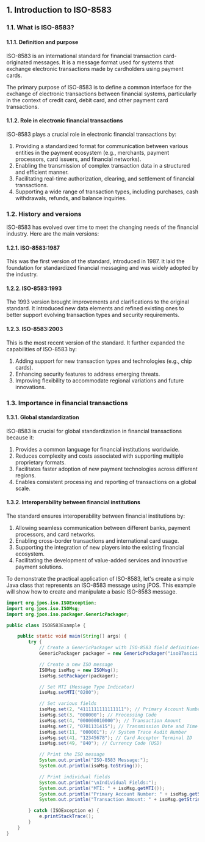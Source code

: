 ## 1. Introduction to ISO-8583

### 1.1. What is ISO-8583?

#### 1.1.1. Definition and purpose

ISO-8583 is an international standard for financial transaction card-originated messages. It is a message format used for systems that exchange electronic transactions made by cardholders using payment cards.

The primary purpose of ISO-8583 is to define a common interface for the exchange of electronic transactions between financial systems, particularly in the context of credit card, debit card, and other payment card transactions.

#### 1.1.2. Role in electronic financial transactions

ISO-8583 plays a crucial role in electronic financial transactions by:

1. Providing a standardized format for communication between various entities in the payment ecosystem (e.g., merchants, payment processors, card issuers, and financial networks).
2. Enabling the transmission of complex transaction data in a structured and efficient manner.
3. Facilitating real-time authorization, clearing, and settlement of financial transactions.
4. Supporting a wide range of transaction types, including purchases, cash withdrawals, refunds, and balance inquiries.

### 1.2. History and versions

ISO-8583 has evolved over time to meet the changing needs of the financial industry. Here are the main versions:

#### 1.2.1. ISO-8583:1987

This was the first version of the standard, introduced in 1987. It laid the foundation for standardized financial messaging and was widely adopted by the industry.

#### 1.2.2. ISO-8583:1993

The 1993 version brought improvements and clarifications to the original standard. It introduced new data elements and refined existing ones to better support evolving transaction types and security requirements.

#### 1.2.3. ISO-8583:2003

This is the most recent version of the standard. It further expanded the capabilities of ISO-8583 by:

1. Adding support for new transaction types and technologies (e.g., chip cards).
2. Enhancing security features to address emerging threats.
3. Improving flexibility to accommodate regional variations and future innovations.

### 1.3. Importance in financial transactions

#### 1.3.1. Global standardization

ISO-8583 is crucial for global standardization in financial transactions because it:

1. Provides a common language for financial institutions worldwide.
2. Reduces complexity and costs associated with supporting multiple proprietary formats.
3. Facilitates faster adoption of new payment technologies across different regions.
4. Enables consistent processing and reporting of transactions on a global scale.

#### 1.3.2. Interoperability between financial institutions

The standard ensures interoperability between financial institutions by:

1. Allowing seamless communication between different banks, payment processors, and card networks.
2. Enabling cross-border transactions and international card usage.
3. Supporting the integration of new players into the existing financial ecosystem.
4. Facilitating the development of value-added services and innovative payment solutions.

To demonstrate the practical application of ISO-8583, let's create a simple Java class that represents an ISO-8583 message using jPOS. This example will show how to create and manipulate a basic ISO-8583 message.

```java
import org.jpos.iso.ISOException;
import org.jpos.iso.ISOMsg;
import org.jpos.iso.packager.GenericPackager;

public class ISO8583Example {

    public static void main(String[] args) {
        try {
            // Create a GenericPackager with ISO-8583 field definitions
            GenericPackager packager = new GenericPackager("iso87ascii.xml");

            // Create a new ISO message
            ISOMsg isoMsg = new ISOMsg();
            isoMsg.setPackager(packager);

            // Set MTI (Message Type Indicator)
            isoMsg.setMTI("0200");

            // Set various fields
            isoMsg.set(2, "4111111111111111"); // Primary Account Number
            isoMsg.set(3, "000000"); // Processing Code
            isoMsg.set(4, "000000010000"); // Transaction Amount
            isoMsg.set(7, "0701131415"); // Transmission Date and Time
            isoMsg.set(11, "000001"); // System Trace Audit Number
            isoMsg.set(41, "12345678"); // Card Acceptor Terminal ID
            isoMsg.set(49, "840"); // Currency Code (USD)

            // Print the ISO message
            System.out.println("ISO-8583 Message:");
            System.out.println(isoMsg.toString());

            // Print individual fields
            System.out.println("\nIndividual Fields:");
            System.out.println("MTI: " + isoMsg.getMTI());
            System.out.println("Primary Account Number: " + isoMsg.getString(2));
            System.out.println("Transaction Amount: " + isoMsg.getString(4));

        } catch (ISOException e) {
            e.printStackTrace();
        }
    }
}
```